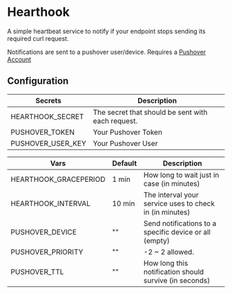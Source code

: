 # Hearthook

A simple heartbeat service to notify if your endpoint stops sending its required curl request.

Notifications are sent to a pushover user/device. Requires a [Pushover Account](https://pushover.net)

## Configuration

| Secrets           | Description                                       |
|-------------------|---------------------------------------------------|
| HEARTHOOK_SECRET  | The secret that should be sent with each request. |
| PUSHOVER_TOKEN    | Your Pushover Token                               |
| PUSHOVER_USER_KEY | Your Pushover User                                |

| Vars                  | Default | Description                                             |
|-----------------------|---------|---------------------------------------------------------|
| HEARTHOOK_GRACEPERIOD | 1 min   | How long to wait just in case (in minutes)              |
| HEARTHOOK_INTERVAL    | 10 min   | The interval your service uses to check in (in minutes) |
| PUSHOVER_DEVICE       | ""      | Send notifications to a specific device or all (empty)  |
| PUSHOVER_PRIORITY     | ""      | -2 ~ 2 allowed.                                         |
| PUSHOVER_TTL          | ""      | How long this notification should survive (in seconds)  |
